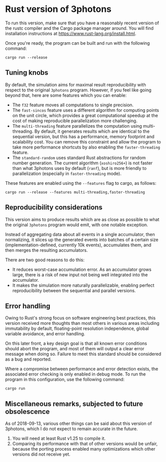 # Rust version of 3photons

To run this version, make sure that you have a reasonably recent version of the
rustc compiler and the Cargo package manager around. You will find installation
instructions at <https://www.rust-lang.org/install.html>.

Once you're ready, the program can be built and run with the following command:

    cargo run --release


## Tuning knobs

By default, the simulation aims for maximal result reproducibility with respect
to the original `3photons` program. However, if you feel like going beyond that,
here are some features which you can enable:

- The `f32` feature moves all computations to single precision.
- The `fast-sincos` feature uses a different algorithm for computing points on
  the unit circle, which provides a great computational speedup at the cost of
  making reproducible parallelization more challenging.
- The `multi-threading` feature parallelizes the computation using multi-
  threading. By default, it generates results which are identical to the
  sequential version, but this has a performance, memory footprint and
  scalability cost. You can remove this constraint and allow the program to take
  more performance shortcuts by also enabling the `faster-threading` feature.
- The `standard-random` uses standard Rust abstractions for random number
  generation. The current algorithm (`xoshiro256+`) is not faster than what
  3photons uses by default (`ranf`), but is more friendly to parallelization
  (especially in `faster-threading` mode).

These features are enabled using the `--features` flag to cargo, as follows:

    cargo run --release --features multi-threading,faster-threading


## Reproducibility considerations

This version aims to produce results which are as close as possible to what the
original `3photons` program would emit, with one notable exception.

Instead of aggregating data about all events in a single accumulator, then
normalizing, it slices up the generated events into batches of a certain size
(implementation-defined, currently 10k events), accumulates them, and then
merges the resulting accumulators.

There are two good reasons to do this:

- It reduces worst-case accumulation error. As an accumulator grows large, there
  is a risk of new input not being well integrated into the accumulator.
- It makes the simulation more naturally parallelizable, enabling perfect
  reproducibility between the sequential and parallel versions.


## Error handling

Owing to Rust's strong focus on software engineering best practices, this
version received more thoughts than most others in various areas including
immutability by default, floating-point resolution independence, global variable
avoidance, and error handling.

On this later front, a key design goal is that all known error conditions should
abort the program, and most of them will output a clear error message when doing
so. Failure to meet this standard should be considered as a bug and reported.

Where a compromise between performance and error detection exists, the
associated error checking is only enabled in debug mode. To run the program
in this configuration, use the following command:

    cargo run


## Miscellaneous remarks, subjected to future obsolescence

As of 2018-09-13, various other things can be said about this version of
3photons, which I do not expect to remain accurate in the future.

1. You will need at least Rust v1.25 to compile it.
2. Comparing its performance with that of other versions would be unfair,
   because the porting process enabled many optimizations which other versions
   did not receive yet.
